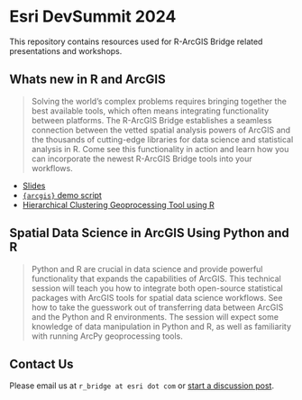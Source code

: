 # Esri DevSummit 2024

This repository contains resources used for R-ArcGIS Bridge related presentations and workshops. 

## Whats new in R and ArcGIS

> Solving the world’s complex problems requires bringing together the best available tools, which often means integrating functionality between platforms. The R-ArcGIS Bridge establishes a seamless connection between the vetted spatial analysis powers of ArcGIS and the thousands of cutting-edge libraries for data science and statistical analysis in R. Come see this functionality in action and learn how you can incorporate the newest R-ArcGIS Bridge tools into your workflows.

- [Slides](whats-new-in-r-arcgis/WhatsNew_RandArcGIS_DS2024.pdf)
- [`{arcgis}` demo script](whats-new-in-r-arcgis/demo.R)
- [Hierarchical Clustering Geoprocessing Tool using R](whats-new-in-r-arcgis/hclust-gp.R)

## Spatial Data Science in ArcGIS Using Python and R

> Python and R are crucial in data science and provide powerful functionality that expands the capabilities of ArcGIS. This technical session will teach you how to integrate both open-source statistical packages with ArcGIS tools for spatial data science workflows. See how to take the guesswork out of transferring data between ArcGIS and the Python and R environments. The session will expect some knowledge of data manipulation in Python and R, as well as familiarity with running ArcPy geoprocessing tools.


## Contact Us

Please email us at `r_bridge at esri dot com` or [start a discussion post](https://github.com/R-ArcGIS/arcgislayers/discussions).

